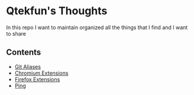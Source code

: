 # Qtekfun's Thoughts
In this repo I want to maintain organized all the things that I find and I want to share

## Contents
* [Git Aliases](/doc/gitAliases.md)
* [Chromium Extensions](/doc/chromiumExtensions.md)
* [Firefox Extensions](/doc/firefoxExtensions.md)
* [Ping](/doc/ping.md)
